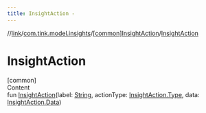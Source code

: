 ```yaml
---
title: InsightAction -
---
```

//[link](../../index.md)/[com.tink.model.insights](../index.md)/[[common]InsightAction](index.md)/[InsightAction](-insight-action.md)



# InsightAction  
[common]  
Content  
fun [InsightAction](-insight-action.md)(label: [String](https://kotlinlang.org/api/latest/jvm/stdlib/kotlin/-string/index.html), actionType: [InsightAction.Type](-type/index.md), data: [InsightAction.Data](-data/index.md))  



